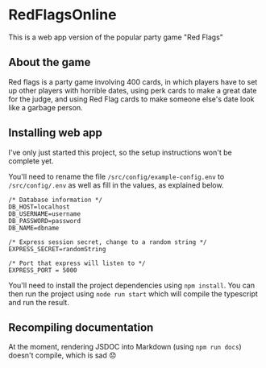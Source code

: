 # RedFlagsOnline
This is a web app version of the popular party game "Red Flags"

## About the game
Red flags is a party game involving 400 cards, in which players have to set up other players with horrible dates, using perk cards to make a great date for the judge, and using Red Flag cards to make someone else's date look like a  garbage person.

## Installing web app
I've only just started this project, so the setup instructions won't be complete yet.

You'll need to rename the file `/src/config/example-config.env` to `/src/config/.env` as well as fill in the values, as explained below.
```
/* Database information */
DB_HOST=localhost 
DB_USERNAME=username
DB_PASSWORD=password
DB_NAME=dbname

/* Express session secret, change to a random string */
EXPRESS_SECRET=randomString

/* Port that express will listen to */
EXPRESS_PORT = 5000
```
You'll need to install the project dependencies using `npm install`. You can then run the project using `node run start` which will compile the typescript and run the result.

## Recompiling documentation
At the moment, rendering JSDOC into Markdown (using `npm run docs`) doesn't compile, which is sad 😞
